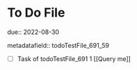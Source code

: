 # To Do File

due:: 2022-08-30

metadatafield:: todoTestFile_691_59

- [ ] Task of todoTestFile_691 1 [[Query me]]
